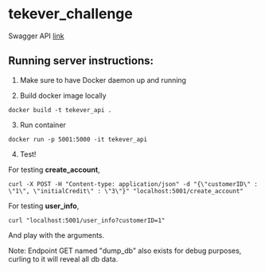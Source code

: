 # tekever_challenge

Swagger API [link](https://app.swaggerhub.com/apis/ffriande/tekever_challenge/1.0.0)


## Running server instructions:

1. Make sure to have Docker daemon up and running

3. Build docker image locally

```
docker build -t tekever_api .
```

3. Run container

```
docker run -p 5001:5000 -it tekever_api
```

4. Test!

For testing **create_account**,
```
curl -X POST -H "Content-type: application/json" -d "{\"customerID\" : \"1\", \"initialCredit\" : \"3\"}" "localhost:5001/create_account"
```

For testing **user_info**,
```
curl "localhost:5001/user_info?customerID=1"
```

And play with the arguments.

Note: Endpoint GET named "dump_db" also exists for debug purposes, curling to it will reveal all db data.

